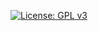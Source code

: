 [![License: GPL v3](https://img.shields.io/badge/License-GPL%20v3-blue.svg)](https://www.gnu.org/licenses/gpl-3.0)